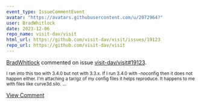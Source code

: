 ```yaml
---
event_type: IssueCommentEvent
avatar: "https://avatars.githubusercontent.com/u/2072964?"
user: BradWhitlock
date: 2023-12-06
repo_name: visit-dav/visit
html_url: https://github.com/visit-dav/visit/issues/19123
repo_url: https://github.com/visit-dav/visit
---
```


<a href='https://github.com/BradWhitlock' target='_blank'>BradWhitlock</a> commented on issue <a href='https://github.com/visit-dav/visit/issues/19123' target='_blank'>visit-dav/visit#19123</a>.

<small>I ran into this too with 3.4.0 but not with 3.3.x. If I run 3.4.0 with -noconfig then it does not happen either. I'm attaching a tar/gz of my config files it helps reproduce. It happens to me with files like curve3d.silo....</small>

<a href='https://github.com/visit-dav/visit/issues/19123' target='_blank'>View Comment</a>